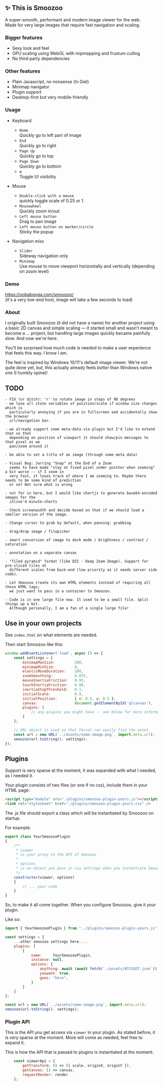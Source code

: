 ## ✨ This is Smoozoo
A super-smooth, performant and modern image viewer for the web.  
Made for very large images that require fast navigation and scaling.  

### Bigger features
- Sexy look and feel
- GPU scaling using WebGL with mipmapping and frustum culling
- No third party dependencies

### Other features
- Plain Javascript, no nonsense (hi Giel)
- Minimap navigator
- Plugin support
- Desktop-first but very mobile-friendly

### Usage
- Keyboard
    - `Home`  
        Quickly go to left part of image  
    - `End`  
        Quickly go to right  
    - `Page Up`  
        Quickly go to top  
    - `Page Down`  
        Quickly go to bottom  
    - `m`  
        Toggle UI visibility  

- Mouse  
    - `Double-click with a mouse`  
        quickly toggle scale of 0.25 or 1.  
    - `Mousewheel`  
        Quickly zoom in/out  
    - `Left mouse button`  
        Drag to pan image  
    - `Left mouse button on marker/circle`  
        Sticky the popup  

- Navigation misc  
    - `Slider`  
        Sideway navigation only  
    - `Minimap`  
        Use mouse to move viewport horizontally and vertically (depending on zoom level)  

### Demo
https://oobabooga.com/smoozoo/  
(it's a very low-end host, image will take a few seconds to load)

### About
I originally built Smoozoo (it did not have a name) for another project 
using a basic 2D canvas and simple scaling — it started small and wasn’t
meant to become a ... project, but handling large images quickly became
painfully slow. And now we're here.

You'll be surprised how much code is needed to make a user experience that
feels this way. I know I am.

The feel is inspired by Windows 10/11's default image viewer. We're not
quite done yet, but, this actually already feels _better_ than Windows
native one (I humbly opine)!

## TODO
	- FIX (or ditch): 'r' to rotate image in steps of 90 degrees
	- we lose all state variables of position/scale if window size changes which is 
	  particularly annoying if you are in fullscreen and accidentally show the browser
	  url/navigation bar.

	- we already support some meta-data via plugin but I'd like to extend that so that
      depending on position of viewport it should show/pin messages to that pixel as we
      pan/zoom around it

    - be able to set a title of an image (through some meta data)

	- Visual Bug: Jarring "Snap" at the End of a Zoom
	  seems to have made "stay at fixed pixel under pointer when zooming" a bit worse -- if I zoom in
	  very fast, it loses track of where I am zooming to. Maybe there needs to be some kind of prediction
	  or so? Not sure what is wrong

    - not for in here, but I would like chartjs to generate base64-encoded images for the
      inline'd minute-charts

    - Check screenwidth and decide based on that if we should load a smaller version of the image.

    - Change cursor to grab by default, when panning: grabbing

    - drag/drop image / filepicker

    - smart conversion of image to dark mode / brightness / contrast / saturation

    - annotation on a separate canvas

    - "Tiled pyramid" format (like DZI - Deep Zoom Image). Support for pre-sliced tiles at
      different scales from back-end (low priority as it needs server side code).

    - Let Smoozoo create its own HTML elements instead of requiring all those HTML tags; 
      we just want to pass in a container to Smoozoo.
    
    - Code is in one large file now. It used to be a small file. Split things up a bit.
      Although personally, I am a fan of a single large file!

## Use in your own projects
See `index.html` on what elements are needed.

Then start Smoozoo like this:
```javascript
window.addEventListener('load', async () => {
    const settings = {
        minimapMaxSize:         200,
        minimapMinSize:         8,
        elasticMoveDuration:    200,
        zoomSmoothing:          0.075,
        mouseInertiaFriction:   0.95,
        touchInertiaFriction:   0.98,
        inertiaStopThreshold:   0.1,
        initialScale:           0.9,
        initialPosition:        { x: 0.5, y: 0.5 },
        canvas:                 document.getElementById('glcanvas'),
        plugins: [
            // any plugins you might have -- see below for more information.
        ]
    };

    // URL object is used so that Parcel can easily find the asset.
    const url = new URL(`../assets/some-image.png`, import.meta.url);
    smoozoo(url.toString(), settings);
});
```


## Plugins
Support is very sparse at the moment, it was expanded with what I needed, as I needed it.

Your plugin consists of two files (or one if no css), include them in your HTML page:
```html
<script type="module" src="./plugins/smoozoo-plugin-yours.js"></script>
<link rel="stylesheet" href="./plugins/smoozoo-plugin-yours.css" />
```

The .js file should export a class which will be instantiated by Smoozoo on startup.

For example:
```javascript
export class YourSmoozooPlugin
{
    /**
     * viewer 
     * is your proxy to the API of Smoozoo
     * 
     * options
     * is an object you pass in via settings when you instantiate Smoozoo
     */
    constructor(viewer, options)
    {
        // ... your code
    }
}
```

So, to make it all come together. When you configure Smoozoo, give it your plugin.

Like so:
```javascript
import { YourSmoozooPlugin } from "../plugins/smoozoo-plugin-yours.js";

const settings = {
    ...other smoozoo settings here...,
    plugins: [
        {
            name:     YourSmoozooPlugin,
            instance: null,
            options: {
                anything: await (await fetch(`./assets/BTCUSDT.json`)).json(),
                youwant: true,
                goes: "here",
            }
        }
    ]
};

const url = new URL(`../assets/some-image.png`, import.meta.url);
smoozoo(url.toString(), settings);
```

### Plugin API
This is the API you get access via `viewer` in your plugin. As stated before, it is
very sparse at the moment. More will come as needed, feel free to expand it.

This is how the API that is passed to plugins is instantiated at the moment:
```javascript
    const viewerApi = {
        getTransform: () => ({ scale, originX, originY }),
        getCanvas: () => canvas,
        requestRender: render
    };
```
